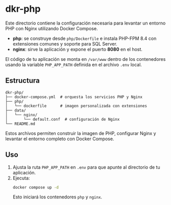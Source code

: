 # dkr-php

Este directorio contiene la configuración necesaria para levantar un entorno PHP con Nginx utilizando Docker Compose.

- **php**: se construye desde `php/Dockerfile` e instala PHP-FPM 8.4 con extensiones comunes y soporte para SQL Server.
- **nginx**: sirve la aplicación y expone el puerto **8080** en el host.

El código de tu aplicación se monta en `/var/www` dentro de los contenedores usando la variable `PHP_APP_PATH` definida en el archivo `.env` local.

## Estructura

```
dkr-php/
├── docker-compose.yml  # orquesta los servicios PHP y Nginx
├── php/
│   └── dockerfile      # imagen personalizada con extensiones
├── data/
│   └── nginx/
│       └── default.conf  # configuración de Nginx
└── README.md
```

Estos archivos permiten construir la imagen de PHP, configurar Nginx y levantar el entorno completo con Docker Compose.

## Uso

1. Ajusta la ruta `PHP_APP_PATH` en `.env` para que apunte al directorio de tu aplicación.
2. Ejecuta:
   ```bash
   docker compose up -d
   ```
   Esto iniciará los contenedores `php` y `nginx`.

